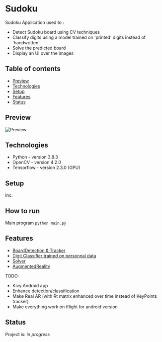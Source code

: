 # Sudoku
Sudoku Application used to :
* Detect Sudoku board using CV techniques
* Classify digits using a model trained on 'printed' digits instead of 'handwritten'
* Solve the predicted board
* Display an UI over the images


## Table of contents
* [Preview](#preview)
* [Technologies](#technologies)
* [Setup](#setup)
* [Features](#features)
* [Status](#status)


## Preview
![Preview](./preview.gif)

## Technologies
* Python - version 3.8.3
* OpenCV - version 4.2.0
* Tensorflow - version 2.3.0 (GPU)

## Setup
Inc.

## How to run
Main program
`python main.py`

## Features
* [BoardDetection & Tracker](./Utils/)
* [Digit Classifier trained on personnal data](./Model)
* [Solver](./SudokuDLX)
* [AugmentedReality](./AR)

TODO:
* Kivy Android app
* Enhance detection/classification
* Make Real AR (with Rt matrix enhanced over time instead of KeyPoints tracker)
* Make everything work on tflight for android version

## Status
Project is: _in progress_
